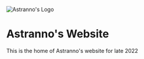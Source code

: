 ![Astranno's Logo](https://www.astranno.com/assets/images/headLogo.png)
# Astranno's Website

This is the home of Astranno's website for late 2022
